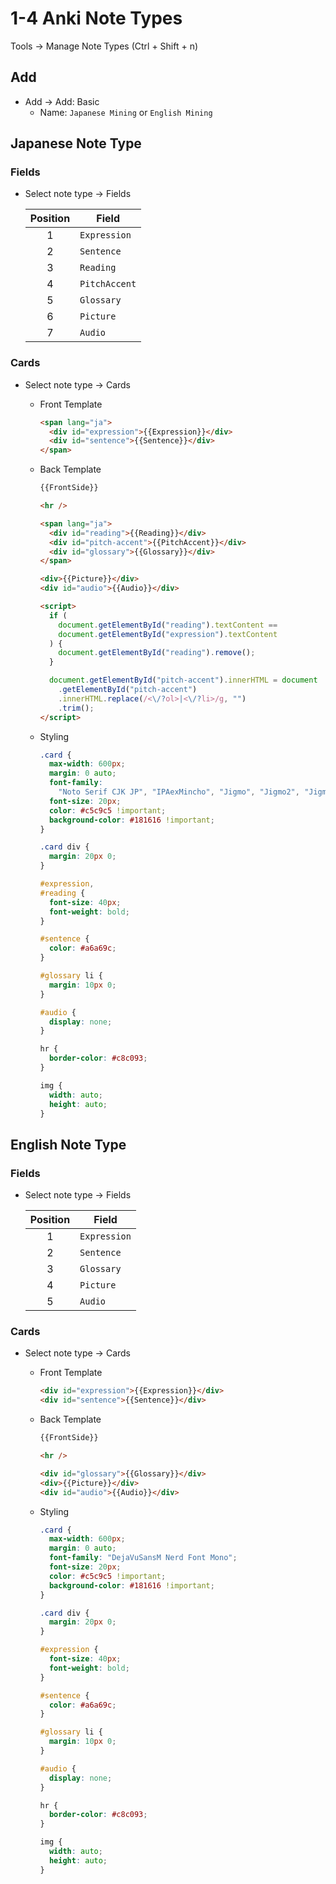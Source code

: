 # 1-4 Anki Note Types

Tools → Manage Note Types (Ctrl + Shift + n)

## Add

- Add → Add: Basic
  - Name: `Japanese Mining` or `English Mining`

## Japanese Note Type

### Fields

- Select note type → Fields

  | Position | Field         |
  | :------: | ------------- |
  |    1     | `Expression`  |
  |    2     | `Sentence`    |
  |    3     | `Reading`     |
  |    4     | `PitchAccent` |
  |    5     | `Glossary`    |
  |    6     | `Picture`     |
  |    7     | `Audio`       |

### Cards

- Select note type → Cards
  - Front Template

    ```html
    <span lang="ja">
      <div id="expression">{{Expression}}</div>
      <div id="sentence">{{Sentence}}</div>
    </span>
    ```

  - Back Template

    ```html
    {{FrontSide}}

    <hr />

    <span lang="ja">
      <div id="reading">{{Reading}}</div>
      <div id="pitch-accent">{{PitchAccent}}</div>
      <div id="glossary">{{Glossary}}</div>
    </span>

    <div>{{Picture}}</div>
    <div id="audio">{{Audio}}</div>

    <script>
      if (
        document.getElementById("reading").textContent ==
        document.getElementById("expression").textContent
      ) {
        document.getElementById("reading").remove();
      }

      document.getElementById("pitch-accent").innerHTML = document
        .getElementById("pitch-accent")
        .innerHTML.replace(/<\/?ol>|<\/?li>/g, "")
        .trim();
    </script>
    ```

  - Styling

    ```css
    .card {
      max-width: 600px;
      margin: 0 auto;
      font-family:
        "Noto Serif CJK JP", "IPAexMincho", "Jigmo", "Jigmo2", "Jigmo3";
      font-size: 20px;
      color: #c5c9c5 !important;
      background-color: #181616 !important;
    }

    .card div {
      margin: 20px 0;
    }

    #expression,
    #reading {
      font-size: 40px;
      font-weight: bold;
    }

    #sentence {
      color: #a6a69c;
    }

    #glossary li {
      margin: 10px 0;
    }

    #audio {
      display: none;
    }

    hr {
      border-color: #c8c093;
    }

    img {
      width: auto;
      height: auto;
    }
    ```

## English Note Type

### Fields

- Select note type → Fields

  | Position | Field        |
  | :------: | ------------ |
  |    1     | `Expression` |
  |    2     | `Sentence`   |
  |    3     | `Glossary`   |
  |    4     | `Picture`    |
  |    5     | `Audio`      |

### Cards

- Select note type → Cards
  - Front Template

    ```html
    <div id="expression">{{Expression}}</div>
    <div id="sentence">{{Sentence}}</div>
    ```

  - Back Template

    ```html
    {{FrontSide}}

    <hr />

    <div id="glossary">{{Glossary}}</div>
    <div>{{Picture}}</div>
    <div id="audio">{{Audio}}</div>
    ```

  - Styling

    ```css
    .card {
      max-width: 600px;
      margin: 0 auto;
      font-family: "DejaVuSansM Nerd Font Mono";
      font-size: 20px;
      color: #c5c9c5 !important;
      background-color: #181616 !important;
    }

    .card div {
      margin: 20px 0;
    }

    #expression {
      font-size: 40px;
      font-weight: bold;
    }

    #sentence {
      color: #a6a69c;
    }

    #glossary li {
      margin: 10px 0;
    }

    #audio {
      display: none;
    }

    hr {
      border-color: #c8c093;
    }

    img {
      width: auto;
      height: auto;
    }
    ```
